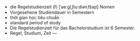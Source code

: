 - die Regelstudienzeit (f)	[ˈʁeːɡl̩ˌʃtuːdiənˌt͡saɪ̯t]	Nomen
- Vorgesehene Studiendauer in Semestern
- thời gian học tiêu chuẩn
- standard period of study
- Die Regelstudienzeit für das Bachelorstudium ist 6 Semester.
- Regel, Studium, Zeit	—